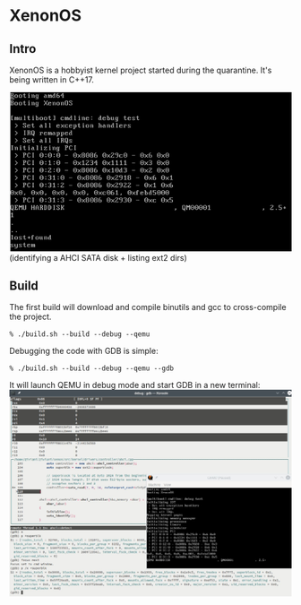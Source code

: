 XenonOS
=======

Intro
-----
XenonOS is a hobbyist kernel project started during the quarantine. It's being written in C++17.

![screenshot](pics/screen.png)
(identifying a AHCI SATA disk + listing ext2 dirs)

Build
-----
The first build will download and compile binutils and gcc to cross-compile the project.

```shell
% ./build.sh --build --debug --qemu
```

Debugging the code with GDB is simple:
```shell
% ./build.sh --build --debug --qemu --gdb
```

It will launch QEMU in debug mode and start GDB in a new terminal:
![debug screenshot](pics/debug1.png)
